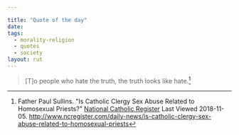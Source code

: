 ```yaml
---

title: "Quote of the day"
date: 
tags:
  - morality-religion
  - quotes
  - society
layout: rut
---
```



> [T]o people who hate the truth, the truth looks like hate.[^20181105-1]

[^20181105-1]: Father Paul Sullins.  "Is Catholic Clergy Sex Abuse Related to Homosexual Priests?" [National Catholic Register](http://www.ncregister.com) Last Viewed 2018-11-05. <http://www.ncregister.com/daily-news/is-catholic-clergy-sex-abuse-related-to-homosexual-priests>
